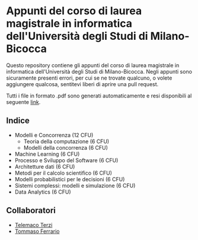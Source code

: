# Appunti del corso di laurea magistrale in informatica dell'Università degli Studi di Milano-Bicocca

Questo repository contiene gli appunti del corso di laurea magistrale in
informatica dell'Università degli Studi di Milano-Bicocca. Negli appunti sono
sicuramente presenti errori, per cui se ne trovate qualcuno, o volete aggiungere
qualcosa, sentitevi liberi di aprire una pull request.

Tutti i file in formato .pdf sono generati automaticamente e resi disponibili
al seguente [link](https://tommasoferrario18.github.io/Appunti/).

## Indice

- Modelli e Concorrenza (12 CFU)
  - Teoria della computazione (6 CFU)
  - Modelli della concorrenza (6 CFU)
- Machine Learning (6 CFU)
- Processo e Sviluppo del Software (6 CFU)
- Architetture dati (6 CFU)
- Metodi per il calcolo scientifico (6 CFU)
- Modelli probabilistici per le decisioni (6 CFU)
- Sistemi complessi: modelli e simulazione (6 CFU)
- Data Analytics (6 CFU)

<!-- - Architetture dati (6 CFU)
- Metodi per il calcolo scientifico (6 CFU)
- Modelli probabilistici per le decisioni (6 CFU)
- Sistemi complessi: modelli e simulazione (6 CFU)
- Data Analytics (6 CFU) -->

## Collaboratori

- [Telemaco Terzi](https://github.com/Tezze2001)
- [Tommaso Ferrario](https://github.com/TommasoFerrario18)
